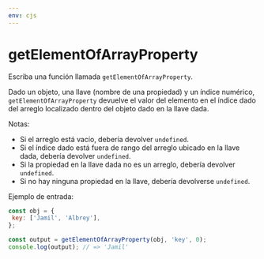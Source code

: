 ```yaml
---
env: cjs
---
```


# getElementOfArrayProperty

Escriba una función llamada `getElementOfArrayProperty`.

Dado un objeto, una llave (nombre de una propiedad) y un índice numérico,
`getElementOfArrayProperty` devuelve el valor del elemento en el índice dado del
arreglo localizado dentro del objeto dado en la llave dada.

Notas:

- Si el arreglo está vacío, debería devolver `undefined`.
- Si el índice dado está fuera de rango del arreglo ubicado en la llave dada,
  debería devolver `undefined`.
- Si la propiedad en la llave dada no es un arreglo, debería devolver
  `undefined`.
- Si no hay ninguna propiedad en la llave, debería devolverse `undefined`.

Ejemplo de entrada:

```js
const obj = {
 key: ['Jamil', 'Albrey'],
};

const output = getElementOfArrayProperty(obj, 'key', 0);
console.log(output); // => 'Jamil'
```
